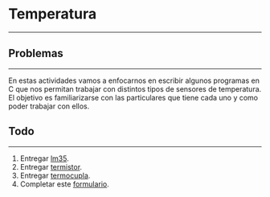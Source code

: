 # Temperatura
---

## Problemas
---
En estas actividades vamos a enfocarnos en escribir algunos programas en C que nos permitan trabajar con distintos tipos de sensores de temperatura. El objetivo es familiarizarse con las particulares que tiene cada uno y como poder trabajar con ellos.

## Todo
---
1. Entregar [lm35](lm35/lm35.md).
2. Entregar [termistor](termistor/termistor.md).
3. Entregar [termocupla](termocupla/termocupla.md).
4. Completar este [formulario](https://docs.google.com/forms/d/e/1FAIpQLSctee9vEVOSz7zpwY4OX0-B3q2za7FRiTUR9ROUPeq4DsCa-Q/viewform).
